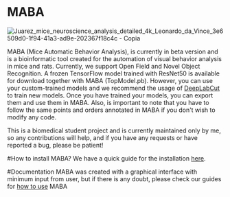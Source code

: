 # MABA
![Juarez_mice_neuroscience_analysis_detailed_4k_Leonardo_da_Vince_3e6509d0-1f94-41a3-ad9e-202367f18c4c - Copia](https://user-images.githubusercontent.com/88636064/208974390-2abde440-4662-4b4d-a52a-a02bea20e5d4.png)

MABA (Mice Automatic Behavior Analysis), is currently in beta version and is a bioinformatic tool created for the automation of visual behavior analysis in mice and rats. Currently, we support Open Field and Novel Object Recognition. A frozen TensorFlow model trained with ResNet50 is available for download together with MABA (TopModel.pb). However, you can use your custom-trained models and we recommend the usage of [DeepLabCut](https://github.com/DeepLabCut/DeepLabCut) to train new models. Once you have trained your models, you can export them and use them in MABA. Also, is important to note that you have to follow the same points and orders annotated in MABA if you don't wish to modify any code. 

This is a biomedical student project and is currently maintained only by me, so any contributions will help, and if you have any requests or have reported a bug, please be patient!

#How to install MABA? 
We have a quick guide for the installation [here](https://github.com/JuarezCulau/MABA/blob/main/Docs/Installation.md).

#Documentation
MABA was created with a graphical interface with minimum input from user, but if there is any doubt, please check our guides for [how to use](https://github.com/JuarezCulau/MABA/tree/main/Docs/Guides) MABA
